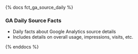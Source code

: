{% docs fct_ga_source_daily %}

### GA Daily Source Facts
- Daily facts about Google Analytics source details
- Includes details on overall usage, impressions, visits, etc.
 
{% enddocs %}
